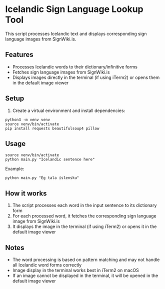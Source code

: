 # Icelandic Sign Language Lookup Tool

This script processes Icelandic text and displays corresponding sign language images from SignWiki.is.

## Features

- Processes Icelandic words to their dictionary/infinitive forms
- Fetches sign language images from SignWiki.is
- Displays images directly in the terminal (if using iTerm2) or opens them in the default image viewer

## Setup

1. Create a virtual environment and install dependencies:
```
python3 -m venv venv
source venv/bin/activate
pip install requests beautifulsoup4 pillow
```

## Usage

```
source venv/bin/activate
python main.py "Icelandic sentence here"
```

Example:
```
python main.py "Ég tala íslensku"
```

## How it works

1. The script processes each word in the input sentence to its dictionary form
2. For each processed word, it fetches the corresponding sign language image from SignWiki.is
3. It displays the image in the terminal (if using iTerm2) or opens it in the default image viewer

## Notes

- The word processing is based on pattern matching and may not handle all Icelandic word forms correctly
- Image display in the terminal works best in iTerm2 on macOS
- If an image cannot be displayed in the terminal, it will be opened in the default image viewer